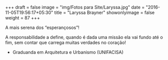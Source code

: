+++
draft = false
image = "img/Fotos para Site/Laryssa.jpg"
date = "2016-11-05T19:56:17+05:30"
title = "Laryssa Brayner"
showonlyimage = false
weight = 87
+++

A mais serena dos “esperançosos”!
<!--more-->
A responsabilidade a define, quando é dada uma missão ela vai fundo até o fim, sem contar que carrega muitas verdades no coração!

* Graduanda em Arquitetura e Urbanismo (UNIFACISA)
